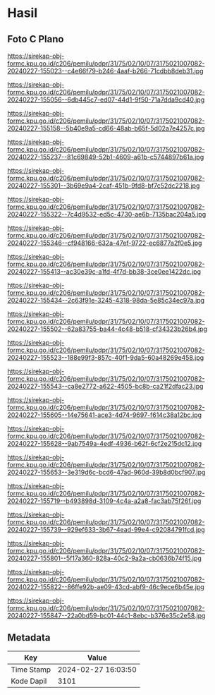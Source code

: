 # Hasil

## Foto C Plano

https://sirekap-obj-formc.kpu.go.id/c206/pemilu/pdpr/31/75/02/10/07/3175021007082-20240227-155023--c4e66f79-b246-4aaf-b266-71cdbb8deb31.jpg

https://sirekap-obj-formc.kpu.go.id/c206/pemilu/pdpr/31/75/02/10/07/3175021007082-20240227-155056--6db445c7-ed07-44d1-9f50-71a7dda9cd40.jpg

https://sirekap-obj-formc.kpu.go.id/c206/pemilu/pdpr/31/75/02/10/07/3175021007082-20240227-155158--5b40e9a5-cd66-48ab-b65f-5d02a7e4257c.jpg

https://sirekap-obj-formc.kpu.go.id/c206/pemilu/pdpr/31/75/02/10/07/3175021007082-20240227-155237--81c69849-52b1-4609-a61b-c5744897b61a.jpg

https://sirekap-obj-formc.kpu.go.id/c206/pemilu/pdpr/31/75/02/10/07/3175021007082-20240227-155301--3b69e9a4-2caf-451b-9fd8-bf7c52dc2218.jpg

https://sirekap-obj-formc.kpu.go.id/c206/pemilu/pdpr/31/75/02/10/07/3175021007082-20240227-155322--7c4d9532-ed5c-4730-ae6b-7135bac204a5.jpg

https://sirekap-obj-formc.kpu.go.id/c206/pemilu/pdpr/31/75/02/10/07/3175021007082-20240227-155346--cf948166-632a-47ef-9722-ec6877a2f0e5.jpg

https://sirekap-obj-formc.kpu.go.id/c206/pemilu/pdpr/31/75/02/10/07/3175021007082-20240227-155413--ac30e39c-a1fd-4f7d-bb38-3ce0ee1422dc.jpg

https://sirekap-obj-formc.kpu.go.id/c206/pemilu/pdpr/31/75/02/10/07/3175021007082-20240227-155434--2c63f91e-3245-4318-98da-5e85c34ec97a.jpg

https://sirekap-obj-formc.kpu.go.id/c206/pemilu/pdpr/31/75/02/10/07/3175021007082-20240227-155502--62a83755-ba44-4c48-b518-cf34323b26b4.jpg

https://sirekap-obj-formc.kpu.go.id/c206/pemilu/pdpr/31/75/02/10/07/3175021007082-20240227-155523--188e99f3-857c-40f1-9da5-60a48269e458.jpg

https://sirekap-obj-formc.kpu.go.id/c206/pemilu/pdpr/31/75/02/10/07/3175021007082-20240227-155543--ca8e2772-a622-4505-bc8b-ca21f2dfac23.jpg

https://sirekap-obj-formc.kpu.go.id/c206/pemilu/pdpr/31/75/02/10/07/3175021007082-20240227-155605--14e75641-ace3-4d74-9697-f614c38a12bc.jpg

https://sirekap-obj-formc.kpu.go.id/c206/pemilu/pdpr/31/75/02/10/07/3175021007082-20240227-155628--9ab7549a-4edf-4936-b62f-6cf2e215dc12.jpg

https://sirekap-obj-formc.kpu.go.id/c206/pemilu/pdpr/31/75/02/10/07/3175021007082-20240227-155653--3e319d6c-bcd6-47ad-960d-39b8d0bcf907.jpg

https://sirekap-obj-formc.kpu.go.id/c206/pemilu/pdpr/31/75/02/10/07/3175021007082-20240227-155719--b493898d-3109-4c4a-a2a8-fac3ab75f26f.jpg

https://sirekap-obj-formc.kpu.go.id/c206/pemilu/pdpr/31/75/02/10/07/3175021007082-20240227-155739--929ef633-3b67-4ead-99e4-c92084791fcd.jpg

https://sirekap-obj-formc.kpu.go.id/c206/pemilu/pdpr/31/75/02/10/07/3175021007082-20240227-155801--5f17a360-828a-40c2-9a2a-cb0636b74f15.jpg

https://sirekap-obj-formc.kpu.go.id/c206/pemilu/pdpr/31/75/02/10/07/3175021007082-20240227-155822--86ffe92b-ae09-43cd-abf9-46c9ece6b45e.jpg

https://sirekap-obj-formc.kpu.go.id/c206/pemilu/pdpr/31/75/02/10/07/3175021007082-20240227-155847--22a0bd59-bc01-44c1-8ebc-b376e35c2e58.jpg


## Metadata

| Key        | Value               |
| ---------- | ------------------- |
| Time Stamp | 2024-02-27 16:03:50 |
| Kode Dapil | 3101                |



